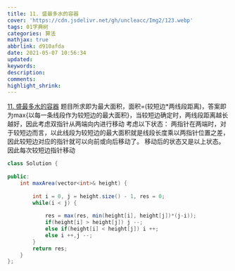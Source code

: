 ```yaml
---
title: 11. 盛最多水的容器
cover: 'https://cdn.jsdelivr.net/gh/uncleacc/Img2/123.webp'
tags: 01字典树
categories: 算法
mathjax: true
abbrlink: d910afda
date: 2021-05-07 10:56:34
updated:
keywords:
description:
comments:
highlight_shrink:
---
```



 [11. 盛最多水的容器](https://leetcode.cn/problems/container-with-most-water/) 题目所求即为最大面积，面积=(较短边*两线段距离)，答案即为max{以每一条线段作为较短边的最大面积}，当较短边确定时，两线段距离越长越好，因此考虑双指针从两端向内进行移动 考虑以下状态： 两指针在两端时，对于较短边而言，以此线段为较短边的最大面积就是线段长度乘以两指针位置之差，因此较短边对应的指针就可以向前或向后移动了。 移动后的状态又是以上状态。 因此每次较短边指针移动

```java
class Solution {
   
public:
    int maxArea(vector<int>& height) {
   
        int i = 0, j = height.size() - 1, res = 0;
        while(i < j) {
   
            res = max(res, min(height[i], height[j])*(j-i));
            if(height[i] > height[j]) j --;
            else if(height[i] < height[j]) i ++;
            else i ++,j --;
        }
        return res;
    }
};
```

